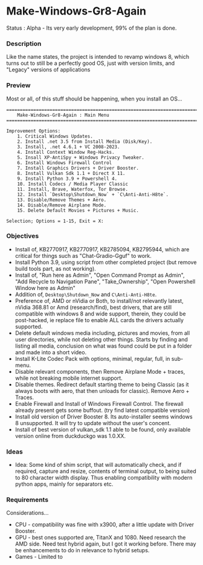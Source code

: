 # Make-Windows-Gr8-Again
Status : Alpha - Its very early development, 99% of the plan is done.

### Description
Like the name states, the project is intended to revamp windows 8, which turns out to still be a perfectly good OS, just with version limits, and "Legacy" versions of applications 

### Preview
Most or all, of this stuff should be happening, when you install an OS...
```
=======================================================================================================
    Make-Windows-Gr8-Again : Main Menu
=======================================================================================================

Improvement Options:
    1. Critical Windows Updates.
    2. Install .net 3.5 from Install Media (Disk/Key).
    3. Install, .net 4.6.1 + VC 2008-2023. 
    4. Install Context Window Reg-Hacks.
    5. Insall XP-AntiSpy + Windows Privacy Tweaker.
    6. Install Windows Firewall Control
    7. Install Graphics Drivers + Driver Booster.
    8. Install Vulkan Sdk 1.1 + Direct X 11.
    9. Install Python 3.9 + Powershell 4.
    10. Install Codecs / Media Player Classic
    11. Install, Brave, Waterfox, Tor Browse.
    12. Install `Desktop\Shutdown_Now` + `C\Anti-Anti-H8te`.
    13. Disable/Remove Themes + Aero.
    14. Disable/Remove Airplane Mode.
    15. Delete Default Movies + Pictures + Music.

Selection; Options = 1-15, Exit = X: 
```

### Objectives
- Install of, KB2770917, KB2770917, KB2785094, KB2795944, which are critical for things such as "Chat-Gradio-Gguf" to work.  
- Install Python 3.9, using script from other completed project (but remove build tools part, as not working).
- Install of, "Run here as Admin", "Open Command Prompt as Admin", "Add Recycle to Navigation Pane", "Take_Ownership", "Open Powershell Window here as Admin"
- Addition of, `Desktop\Shutdown_Now` and `C\Anti-Anti-H8te`.
- Preference of, AMD or nVidia or Both, to install/not relevantly latest, nVidia 368.81 or Amd (research/find), best drivers, that are still compatible with windows 8 and wide support, therein, they could be post-hacked, ie replace file to enable ALL cards the drivers actually supported.    
- Delete default windows media including, pictures and movies, from all user directories, while not deleting other things. Starts by finding and listing all media, conclusion on what was found could be put in a folder and made into a short video.
- Install K-Lite Codec Pack with options, minimal, regular, full, in sub-menu.
- Disable relevant components, then Remove Airplane Mode + traces, while not breaking mobile internet support.
- Disable themes. Redirect default starting theme to being Classic (as it always boots with aero, that then unloads for classic). Remove Aero + Traces. 
- Enable Firewall and Install of Windows Firewall Control. The firewall already present gets some buffout. (try find latest compatible version)
- Install old version of Driver Booster 8. Its auto-installer seems windows 8 unsupported. It will try to update without the user's concent.
- Install of best version of vulkan_sdk 1.1 able to be found, only available version online from duckduckgo was 1.0.XX. 

### Ideas
- Idea: Some kind of shim script, that will automatically check, and if required, capture and resize, contents of terminal output, to being suited to 80 character width display. Thus enabling compatibility with modern python apps, mainly for separators etc.

### Requirements
Considerations...
- CPU - compatibility was fine with x3900, after a little update with Driver Booster.
- GPU - best ones supported are, TitanX and 1080. Need research the AMD side. Need test hybrid again, but I got it working before. There may be enhancements to do in relevance to hybrid setups.
- Games - Limited to 

